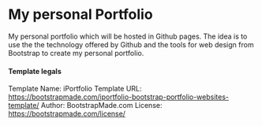 # My personal Portfolio
My personal portfolio which will be hosted in Github pages. 
The idea is to use the the technology offered by Github and the tools for web design from Bootstrap to create my personal portfolio. 


#### Template legals
Template Name: iPortfolio
Template URL: https://bootstrapmade.com/iportfolio-bootstrap-portfolio-websites-template/
Author: BootstrapMade.com
License: https://bootstrapmade.com/license/